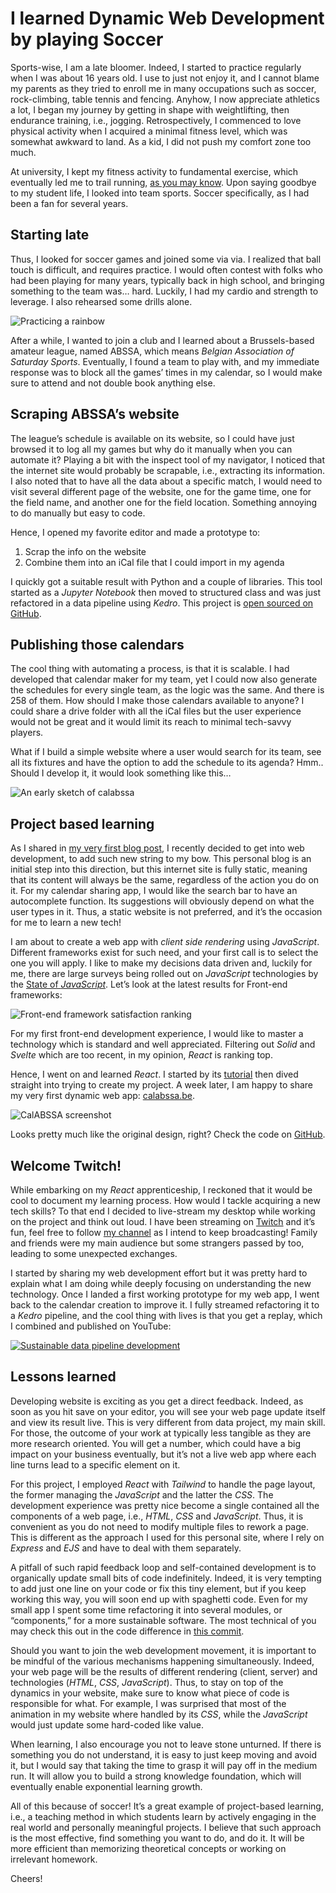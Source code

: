 # I learned Dynamic Web Development by playing Soccer

Sports-wise, I am a late bloomer. Indeed, I started to practice regularly when I was about 16 years old. I use to just not enjoy it, and I cannot blame my parents as they tried to enroll me in many occupations such as soccer, rock-climbing, table tennis and fencing. Anyhow, I now appreciate athletics a lot, I began my journey by getting in shape with weightlifting, then endurance training, i.e., jogging. Retrospectively, I commenced to love physical activity when I acquired a minimal fitness level, which was somewhat awkward to land. As a kid, I did not push my comfort zone too much.

At university, I kept my fitness activity to fundamental exercise, which eventually led me to trail running, [as you may know](/blog/ultralight-trekking-the-gr54-185km-in-5-days). Upon saying goodbye to my student life, I looked into team sports. Soccer specifically, as I had been a fan for several years.

## Starting late

Thus, I looked for soccer games and joined some via via. I realized that ball touch is difficult, and requires practice. I would often contest with folks who had been playing for many years, typically back in high school, and bringing something to the team was… hard. Luckily, I had my cardio and strength to leverage. I also rehearsed some drills alone.

![Practicing a rainbow](/img/posts/soccer-react/rainbow.gif) <!-- {.center} -->

After a while, I wanted to join a club and I learned about a Brussels-based amateur league, named ABSSA, which means _Belgian Association of Saturday Sports_. Eventually, I found a team to play with, and my immediate response was to block all the games’ times in my calendar, so I would make sure to attend and not double book anything else.

## Scraping ABSSA’s website

The league’s schedule is available on its website, so I could have just browsed it to log all my games but why do it manually when you can automate it? Playing a bit with the inspect tool of my navigator, I noticed that the internet site would probably be scrapable, i.e., extracting its information. I also noted that to have all the data about a specific match, I would need to visit several different page of the website, one for the game time, one for the field name, and another one for the field location. Something annoying to do manually but easy to code.

Hence, I opened my favorite editor and made a prototype to:

1. Scrap the info on the website
2. Combine them into an iCal file that I could import in my agenda

I quickly got a suitable result with Python and a couple of libraries. This tool started as a _Jupyter Notebook_ then moved to structured class and was just refactored in a data pipeline using _Kedro_. This project is [open sourced on GitHub](https://github.com/simonpicard/abssa-ical).

## Publishing those calendars

The cool thing with automating a process, is that it is scalable. I had developed that calendar maker for my team, yet I could now also generate the schedules for every single team, as the logic was the same. And there is 258 of them. How should I make those calendars available to anyone? I could share a drive folder with all the iCal files but the user experience would not be great and it would limit its reach to minimal tech-savvy players.

What if I build a simple website where a user would search for its team, see all its fixtures and have the option to add the schedule to its agenda? Hmm.. Should I develop it, it would look something like this…

![An early sketch of calabssa](/img/posts/soccer-react/calabssa-sketch.png) <!-- {.center} -->

## Project based learning

As I shared in [my very first blog post](/blog/i-have-been-coding-for-more-than-15-years-but-never-in-javascript), I recently decided to get into web development, to add such new string to my bow. This personal blog is an initial step into this direction, but this internet site is fully static, meaning that its content will always be the same, regardless of the action you do on it. For my calendar sharing app, I would like the search bar to have an autocomplete function. Its suggestions will obviously depend on what the user types in it. Thus, a static website is not preferred, and it’s the occasion for me to learn a new tech!

I am about to create a web app with _client side rendering_ using _JavaScript_. Different frameworks exist for such need, and your first call is to select the one you will apply. I like to make my decisions data driven and, luckily for me, there are large surveys being rolled out on _JavaScript_ technologies by the [State of _JavaScript_](https://stateofjs.com/en-us/). Let’s look at the latest results for Front-end frameworks:

![Front-end framework satisfaction ranking](/img/posts/soccer-react/front_end_frameworks_experience_ranking.png) <!-- {.center} -->

For my first front-end development experience, I would like to master a technology which is standard and well appreciated. Filtering out _Solid_ and _Svelte_ which are too recent, in my opinion, _React_ is ranking top.

Hence, I went on and learned _React_. I started by its [tutorial](https://reactjs.org/tutorial/tutorial.html) then dived straight into trying to create my project. A week later, I am happy to share my very first dynamic web app: [calabssa.be](https://calabssa.be/?ref=simonmyway).

![CalABSSA screenshot](/img/posts/soccer-react/calabssa.png) <!-- {.center} -->

Looks pretty much like the original design, right? Check the code on [GitHub](https://github.com/simonpicard/calabssa.be).

## Welcome Twitch!

While embarking on my _React_ apprenticeship, I reckoned that it would be cool to document my learning process. How would I tackle acquiring a new tech skills? To that end I decided to live-stream my desktop while working on the project and think out loud. I have been streaming on [Twitch](https://www.twitch.tv/simonmyway) and it’s fun, feel free to follow [my channel](https://www.twitch.tv/simonmyway) as I intend to keep broadcasting! Family and friends were my main audience but some strangers passed by too, leading to some unexpected exchanges.

I started by sharing my web development effort but it was pretty hard to explain what I am doing while deeply focusing on understanding the new technology. Once I landed a first working prototype for my web app, I went back to the calendar creation to improve it. I fully streamed refactoring it to a _Kedro_ pipeline, and the cool thing with lives is that you get a replay, which I combined and published on YouTube:

[![Sustainable data pipeline development](/img/posts/soccer-react/kedro_min-overlay.png)](https://www.youtube.com/watch?v=uJE9NGaU_pk)<!-- {.center} -->

## Lessons learned

Developing website is exciting as you get a direct feedback. Indeed, as soon as you hit save on your editor, you will see your web page update itself and view its result live. This is very different from data project, my main skill. For those, the outcome of your work at typically less tangible as they are more research oriented. You will get a number, which could have a big impact on your business eventually, but it’s not a live web app where each line turns lead to a specific element on it.

For this project, I employed _React_ with _Tailwind_ to handle the page layout, the former managing the _JavaScript_ and the latter the _CSS_. The development experience was pretty nice become a single contained all the components of a web page, i.e., _HTML_, _CSS_ and _JavaScript_. Thus, it is convenient as you do not need to modify multiple files to rework a page. This is different as the approach I used for this personal site, where I rely on _Express_ and _EJS_ and have to deal with them separately.

A pitfall of such rapid feedback loop and self-contained development is to organically update small bits of code indefinitely. Indeed, it is very tempting to add just one line on your code or fix this tiny element, but if you keep working this way, you will soon end up with spaghetti code. Even for my small app I spent some time refactoring it into several modules, or “components,” for a more sustainable software. The most technical of you may check this out in the code difference in [this commit](https://github.com/simonpicard/calabssa.be/commit/f16f33d2fd3b7c19a27874624868547c03e2acb2).

Should you want to join the web development movement, it is important to be mindful of the various mechanisms happening simultaneously. Indeed, your web page will be the results of different rendering (client, server) and technologies (_HTML_, _CSS_, _JavaScript_). Thus, to stay on top of the dynamics in your website, make sure to know what piece of code is responsible for what. For example, I was surprised that most of the animation in my website where handled by its _CSS_, while the _JavaScript_ would just update some hard-coded like value.

When learning, I also encourage you not to leave stone unturned. If there is something you do not understand, it is easy to just keep moving and avoid it, but I would say that taking the time to grasp it will pay off in the medium run. It will allow you to build a strong knowledge foundation, which will eventually enable exponential learning growth.

All of this because of soccer! It’s a great example of project-based learning, i.e., a teaching method in which students learn by actively engaging in the real world and personally meaningful projects. I believe that such approach is the most effective, find something you want to do, and do it. It will be more efficient than memorizing theoretical concepts or working on irrelevant homework.

Cheers!
